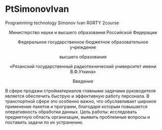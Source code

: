 # PtSimonovIvan
Programming technology Simonov Ivan RGRTY 2course

<p align="center">Министерство науки и высшего образования Российской Федерации<p/>
<p align="center">Федеральное государственное бюджетное образовательное учреждение <p/>
<p align="center">высшего образования<p/>
<p align="center">«Рязанский государственный радиотехнический университет имени В.Ф.Уткина»<p/>

<p align="center">Введение <p/>
В сфере продажи стройматериалов главными задачами руководителя является обеспечить быструю и эффективную работу персонала. В транспортной сфере это особенно важно, что обуславливает широкое применение пакетов и программ, благодаря которым повышается оперативность обработки данных. 
Цель работы: исследовать предметную область организации, выявить проблемные вопросы и поставить задачи по их устранению.
